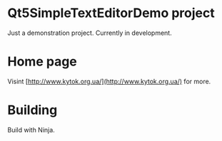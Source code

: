 # Qt5SimpleTextEditorDemo project
Just a demonstration project.
Currently in development.
# Home page
Visint [http://www.kytok.org.ua/](http://www.kytok.org.ua/) for more.
# Building
Build with Ninja.
